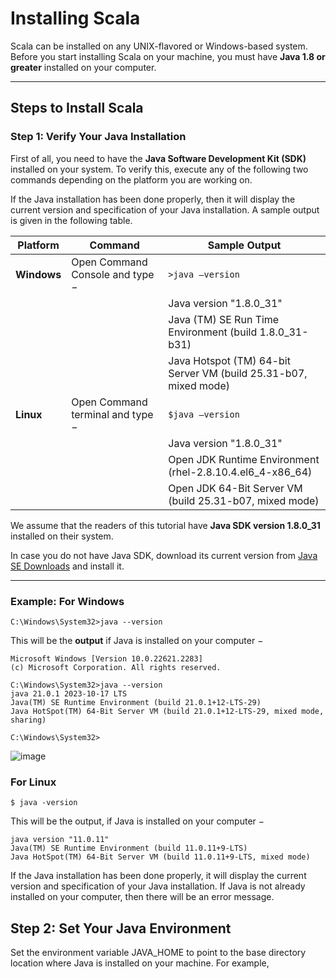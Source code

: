 # Installing Scala

Scala can be installed on any UNIX-flavored or Windows-based system. Before you start installing Scala on your machine, you must have **Java 1.8 or greater** installed on your computer.

---

## Steps to Install Scala

### Step 1: Verify Your Java Installation

First of all, you need to have the **Java Software Development Kit (SDK)** installed on your system. To verify this, execute any of the following two commands depending on the platform you are working on.

If the Java installation has been done properly, then it will display the current version and specification of your Java installation. A sample output is given in the following table.

| **Platform** | **Command**                  | **Sample Output**                                                                                                                                      |
|--------------|------------------------------|--------------------------------------------------------------------------------------------------------------------------------------------------------|
| **Windows**  | Open Command Console and type − | `>java –version`                                                                                                                                       |
|              |                              | Java version "1.8.0_31"                                                                                                                                |
|              |                              | Java (TM) SE Run Time Environment (build 1.8.0_31-b31)                                                                                                  |
|              |                              | Java Hotspot (TM) 64-bit Server VM (build 25.31-b07, mixed mode)                                                                                        |
| **Linux**    | Open Command terminal and type − | `$java –version`                                                                                                                                       |
|              |                              | Java version "1.8.0_31"                                                                                                                                |
|              |                              | Open JDK Runtime Environment (rhel-2.8.10.4.el6_4-x86_64)                                                                                               |
|              |                              | Open JDK 64-Bit Server VM (build 25.31-b07, mixed mode)                                                                                                |


We assume that the readers of this tutorial have **Java SDK version 1.8.0_31** installed on their system.

In case you do not have Java SDK, download its current version from [Java SE Downloads](http://www.oracle.com/technetwork/java/javase/downloads/index.html) and install it.

---

### Example: For Windows

```windows
C:\Windows\System32>java --version

```

This will be the **output** if Java is installed on your computer −

```
Microsoft Windows [Version 10.0.22621.2283]
(c) Microsoft Corporation. All rights reserved.

C:\Windows\System32>java --version
java 21.0.1 2023-10-17 LTS
Java(TM) SE Runtime Environment (build 21.0.1+12-LTS-29)
Java HotSpot(TM) 64-Bit Server VM (build 21.0.1+12-LTS-29, mixed mode, sharing)

C:\Windows\System32>

```

![image](https://github.com/user-attachments/assets/32df998d-61ac-4cec-a193-017f8911bce8)

### For Linux

```linux
$ java -version

```

This will be the output, if Java is installed on your computer −

```
java version "11.0.11"
Java(TM) SE Runtime Environment (build 11.0.11+9-LTS)
Java HotSpot(TM) 64-Bit Server VM (build 11.0.11+9-LTS, mixed mode)

```

If the Java installation has been done properly, it will display the current version and specification of your Java installation. If Java is not already installed on your computer, then there will be an error message.

## Step 2: Set Your Java Environment
Set the environment variable JAVA_HOME to point to the base directory location where Java is installed on your machine. For example,
